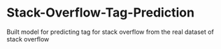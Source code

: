 # Stack-Overflow-Tag-Prediction
Built model for predicting tag for stack overflow from the real dataset of stack overflow
